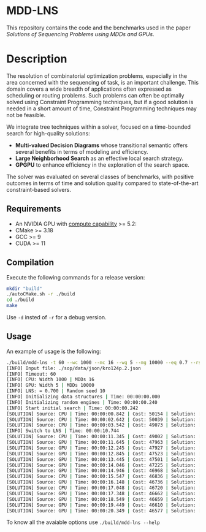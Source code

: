 
# MDD-LNS
This repository contains the code and the benchmarks used in the paper *Solutions of Sequencing Problems using MDDs and GPUs*.

# Description
The resolution of combinatorial optimization problems, especially in the area concerned with the sequencing of task, is an important challenge.
This domain covers a wide breadth of applications often expressed as scheduling or routing problems. 
Such problems can often be optimally solved using Constraint Programming techniques, but if a good solution is needed in a short amount of time, Constraint Programming techniques may not be feasible.

We integrate tree techniques within a solver, focused on a time-bounded search for high-quality solutions:
- **Multi-valued Decision Diagrams** whose transitional semantic offers several benefits in terms of modeling and efficiency.
- **Large Neighborhood Search** as an effective local search strategy. 
- **GPGPU** to enhance efficiency in the exploration of the search space.

The solver was evaluated on several classes of benchmarks, with positive outcomes in terms of time and solution quality compared to state-of-the-art constraint-based solvers.

## Requirements
- An NVIDIA GPU with [compute capability](https://en.wikipedia.org/wiki/CUDA#GPUs_supported) >= 5.2:
- CMake >= 3.18
- GCC >= 9
- CUDA >= 11

## Compilation
Execute the following commands for a release version:
```sh
mkdir "build"
./autoCMake.sh -r ./build
cd ./build
make
```
Use `-d` insted of `-r` for a debug version. 

## Usage
An example of usage is the following:
```sh
./build/mdd-lns -t 60 --wc 1000 --mc 16 --wg 5 --mg 10000 --eq 0.7 --rs 10 ./benchmarks/sop/data/json/kro124p.2.json
[INFO] Input file: ./sop/data/json/kro124p.2.json
[INFO] Timeout: 60
[INFO] CPU: Width 1000 | MDDs 16
[INFO] GPU: Width 5 | MDDs 10000
[INFO] LNS: = 0.700 | Random seed 10
[INFO] Initializing data structures | Time: 00:00:00.000
[INFO] Initializing random engines | Time: 00:00:00.240
[INFO] Start initial search | Time: 00:00:00.242
[SOLUTION] Source: CPU | Time: 00:00:00.842 | Cost: 50154 | Solution: [0,92,27,...,40,38,100]
[SOLUTION] Source: CPU | Time: 00:00:02.642 | Cost: 50039 | Solution: [0,5,62,...,40,38,100]
[SOLUTION] Source: CPU | Time: 00:00:03.542 | Cost: 49073 | Solution: [0,73,71,...,95,38,100]
[INFO] Switch to LNS | Time: 00:00:10.744
[SOLUTION] Source: CPU | Time: 00:00:11.345 | Cost: 49002 | Solution: [0,73,71,...,95,38,100]
[SOLUTION] Source: GPU | Time: 00:00:11.645 | Cost: 47963 | Solution: [0,73,71,...,95,38,100]
[SOLUTION] Source: GPU | Time: 00:00:12.245 | Cost: 47927 | Solution: [0,73,71,...,95,38,100]
[SOLUTION] Source: GPU | Time: 00:00:12.845 | Cost: 47523 | Solution: [0,73,71,...,95,38,100]
[SOLUTION] Source: GPU | Time: 00:00:13.445 | Cost: 47501 | Solution: [0,73,71,...,95,38,100]
[SOLUTION] Source: GPU | Time: 00:00:14.046 | Cost: 47225 | Solution: [0,73,71,...,95,38,100]
[SOLUTION] Source: GPU | Time: 00:00:14.946 | Cost: 46968 | Solution: [0,73,71,...,95,38,100]
[SOLUTION] Source: CPU | Time: 00:00:15.547 | Cost: 46836 | Solution: [0,73,71,...,95,38,100]
[SOLUTION] Source: GPU | Time: 00:00:16.148 | Cost: 46736 | Solution: [0,73,71,...,95,38,100]
[SOLUTION] Source: CPU | Time: 00:00:17.048 | Cost: 46720 | Solution: [0,73,71,...,95,38,100]
[SOLUTION] Source: GPU | Time: 00:00:17.348 | Cost: 46662 | Solution: [0,73,71,...,95,38,100]
[SOLUTION] Source: GPU | Time: 00:00:18.549 | Cost: 46659 | Solution: [0,62,73,...,95,38,100]
[SOLUTION] Source: GPU | Time: 00:00:19.449 | Cost: 46610 | Solution: [0,5,62,...,95,38,100]
[SOLUTION] Source: GPU | Time: 00:00:20.349 | Cost: 46577 | Solution: [0,62,73,...,95,38,100]
```
To know all the avaiable options use `./build/mdd-lns --help`
